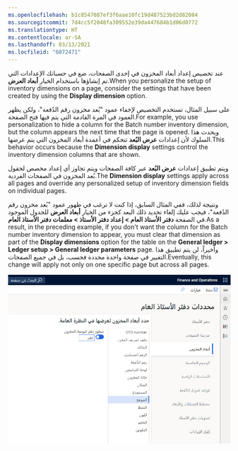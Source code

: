 ```yaml
---
ms.openlocfilehash: b1c8547087ef3f6aae10fc19d487523bd2d82084
ms.sourcegitcommit: 7d4cc5f2048fa309552e39da447684b1d06d0772
ms.translationtype: HT
ms.contentlocale: ar-SA
ms.lasthandoff: 03/13/2021
ms.locfileid: "6072471"
---
```

<span data-ttu-id="7b745-101">عند تخصيص إعداد أبعاد المخزون في إحدى الصفحات، ضع في حسبانك الإعدادات التي تم إنشاؤها باستخدام الخيار **أبعاد العرض**.</span><span class="sxs-lookup"><span data-stu-id="7b745-101">When you personalize the setup of inventory dimensions on a page, consider the settings that have been created by using the **Display dimension** option.</span></span> 

<span data-ttu-id="7b745-102">على سبيل المثال، تستخدم التخصيص لإخفاء عمود "بُعد مخزون رقم الدُفعة"، ولكن يظهر العمود في المرة القادمة التي يتم فيها فتح الصفحة.</span><span class="sxs-lookup"><span data-stu-id="7b745-102">For example, you use personalization to hide a column for the Batch number inventory dimension, but the column appears the next time that the page is opened.</span></span> <span data-ttu-id="7b745-103">ويحدث هذا السلوك لأن إعدادات **عرض البُعد** تتحكم في أعمدة أبعاد المخزون التي يتم عرضها.</span><span class="sxs-lookup"><span data-stu-id="7b745-103">This behavior occurs because the **Dimension display** settings control the inventory dimension columns that are shown.</span></span>

<span data-ttu-id="7b745-104">ويتم تطبيق إعدادات **عرض البُعد** عبر كافة الصفحات ويتم تجاوز أي إعداد مخصص لحقول بُعد المخزون في الصفحات الفردية.</span><span class="sxs-lookup"><span data-stu-id="7b745-104">The **Dimension display** settings apply across all pages and override any personalized setup of inventory dimension fields on individual pages.</span></span>

<span data-ttu-id="7b745-105">ونتيجة لذلك، ففي المثال السابق، إذا كنت لا ترغب في ظهور عمود "بُعد مخزون رقم الدُفعة"، فيجب عليك إلغاء تحديد ذلك البعد كجزء من الخيار **أبعاد العرض** للجدول الموجود في الصفحة **دفتر الأستاذ العام > إعداد دفتر الأستاذ > معلمات دفتر الأستاذ العام**.</span><span class="sxs-lookup"><span data-stu-id="7b745-105">As a result, in the preceding example, if you don't want the column for the Batch number inventory dimension to appear, you must clear that dimension as part of the **Display dimensions** option for the table on the **General ledger > Ledger setup > General ledger parameters** page.</span></span> <span data-ttu-id="7b745-106">وأخيراً، لن يتم تطبيق هذا التغيير في صفحة واحدة محددة فحسب، بل في جميع الصفحات.</span><span class="sxs-lookup"><span data-stu-id="7b745-106">Eventually, this change will apply not only on one specific page but across all pages.</span></span>

 ![لقطة شاشة لإعداد أبعاد المخزون لعرض "الموقع".](../media/dim-display.png)